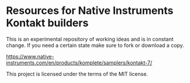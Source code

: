 # Resources for Native Instruments Kontakt builders

This is an experimental repository of working ideas and is in constant change. If you need a certain state make sure to fork or download a copy.

https://www.native-instruments.com/en/products/komplete/samplers/kontakt-7/

This project is licensed under the terms of the MIT license.
